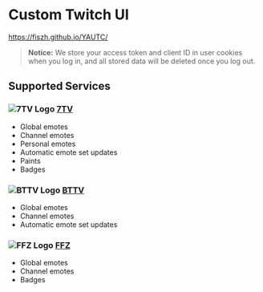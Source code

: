 # Custom Twitch UI

https://fiszh.github.io/YAUTC/

> **Notice:** We store your access token and client ID in user cookies when you log in, and all stored data will be deleted once you log out.

## Supported Services

### ![7TV Logo](https://7tv.app/favicon.ico) [7TV](https://7tv.app/)

- Global emotes
- Channel emotes
- Personal emotes
- Automatic emote set updates
- Paints
- Badges

### ![BTTV Logo](https://betterttv.com/favicon.png) [BTTV](https://betterttv.com/)

- Global emotes
- Channel emotes
- Automatic emote set updates

### ![FFZ Logo](https://www.frankerfacez.com/static/images/favicon-32.png) [FFZ](https://www.frankerfacez.com/)

- Global emotes
- Channel emotes
- Badges
